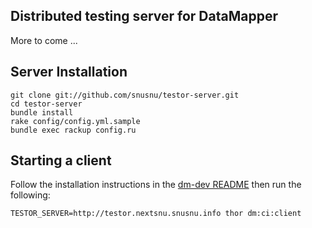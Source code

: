 ## Distributed testing server for DataMapper

More to come ...

## Server Installation

    git clone git://github.com/snusnu/testor-server.git
    cd testor-server
    bundle install
    rake config/config.yml.sample
    bundle exec rackup config.ru

## Starting a client

Follow the installation instructions in the
[dm-dev README](http://github.com/datamapper/dm-dev) then run the
following:

    TESTOR_SERVER=http://testor.nextsnu.snusnu.info thor dm:ci:client

